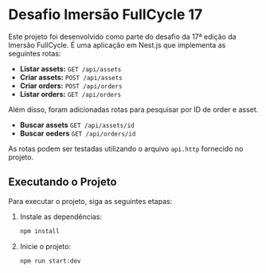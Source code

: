 # Desafio Imersão FullCycle 17

Este projeto foi desenvolvido como parte do desafio da 17ª edição da Imersão FullCycle. É uma aplicação em Nest.js que implementa as seguintes rotas:

- **Listar assets:** `GET /api/assets`
- **Criar assets:** `POST /api/assets`
- **Criar orders:** `POST /api/orders`
- **Listar orders:** `GET /api/orders`

Além disso, foram adicionadas rotas para pesquisar por ID de order e asset.

- **Buscar assets** `GET /api/assets/id`
- **Buscar oeders** `GET /api/orders/id`

As rotas podem ser testadas utilizando o arquivo `api.http` fornecido no projeto.

## Executando o Projeto

Para executar o projeto, siga as seguintes etapas:

1. Instale as dependências:
   ```bash
   npm install
2. Inicie o projeto:
   ```bash
   npm run start:dev


